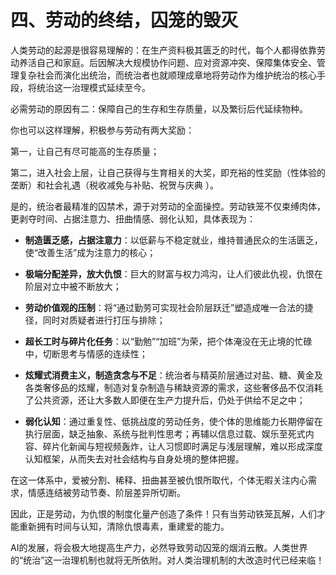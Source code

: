 # 四、劳动的终结，囚笼的毁灭

人类劳动的起源是很容易理解的：在生产资料极其匮乏的时代，每个人都得依靠劳动养活自己和家庭。后因解决大规模协作问题、应对资源冲突、保障集体安全、管理复杂社会而演化出统治，而统治者也就顺理成章地将劳动作为维护统治的核心手段，将统治这一治理模式延续至今。

必需劳动的原因有二：保障自己的生存和生存质量，以及繁衍后代延续物种。

你也可以这样理解，积极参与劳动有两大奖励：

第一，让自己有尽可能高的生存质量；

第二，进入社会上层，让自己获得与生育相关的大奖，即充裕的性奖励（性体验的垄断）和社会礼遇（税收减免与补贴、祝贺与庆典 ）。

是的，统治者最精准的囚禁术，源于对劳动的全面操控。劳动铁笼不仅束缚肉体，更剥夺时间、占据注意力、扭曲情感、弱化认知，具体表现为：

- **制造匮乏感，占据注意力**：以低薪与不稳定就业，维持普通民众的生活匮乏，使“改善生活”成为注意力的核心；
    
- **极端分配差异，放大仇恨**：巨大的财富与权力鸿沟，让人们彼此仇视，仇恨在阶层对立中被不断放大；
    
- **劳动价值观的压制**：将“通过勤劳可实现社会阶层跃迁”塑造成唯一合法的捷径，同时对质疑者进行打压与排除；
    
- **超长工时与碎片化任务**：以“勤勉”“加班”为荣，把个体淹没在无止境的忙碌中，切断思考与情感的连续性；
    
- **炫耀式消费主义，制造贪念与不足**：统治者与精英阶层通过对盐、糖、黄金及各类奢侈品的炫耀，制造对复杂制造与稀缺资源的需求，这些奢侈品不仅消耗了公共资源，还让大多数人即便在生产力提升后，仍处于供给不足之中；
    
- **弱化认知**：通过重复性、低挑战度的劳动任务，使个体的思维能力长期停留在执行层面，缺乏抽象、系统与批判性思考；再辅以信息过载、娱乐至死式内容、碎片化新闻与短视频轰炸，让人习惯即时满足与浅层理解，难以形成深度认知框架，从而失去对社会结构与自身处境的整体把握。
    
在这一体系中，爱被分割、稀释、扭曲甚至被仇恨所取代，个体无暇关注内心需求，情感连结被劳动节奏、阶层差异所切断。

因此，正是劳动，为仇恨的制度化量产创造了条件！只有当劳动铁笼瓦解，人们才能重新拥有时间与认知，清除仇恨毒素，重建爱的能力。

AI的发展，将会极大地提高生产力，必然导致劳动囚笼的烟消云散。人类世界的“统治”这一治理机制也就将无所依附。对人类治理机制的大改造时代已经来临！
